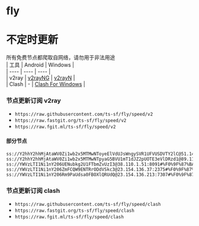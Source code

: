 # fly
# 不定时更新
所有免费节点都爬取自网络，请勿用于非法用途  
|  工具  | Android  | Windows  |  
|  ----  | ----   | ----  |  
| v2ray  | [v2rayNG](https://github.com/2dust/v2rayNG/releases) | [v2rayN](https://github.com/2dust/v2rayN/releases) |  
| Clash  | - | [Clash For Windows](https://github.com/2dust/clashN/releases) | 
  
### 节点更新订阅  v2ray
- `https://raw.githubusercontent.com/ts-sf/fly/speed/v2`  
- `https://raw.fastgit.org/ts-sf/fly/speed/v2`  
- `https://raw.fgit.ml/ts-sf/fly/speed/v2`  
#### 部分节点  
``` 
ss://Y2hhY2hhMjAtaWV0Zi1wb2x5MTMwNToyeElVdUJsWngySVR1UFVUSDVTY2lC@51.140.77.109:61735#%F0%9F%87%AC%F0%9F%87%A7GB%E8%8B%B1%E5%9B%BD%203.2MB%2Fs
ss://Y2hhY2hhMjAtaWV0Zi1wb2x5MTMwNTpyaG5BVU1mT1dJZ2pUOTE3eVlDRzd1@89.117.109.97:443#%F0%9F%87%B1%F0%9F%87%B9LT%E7%AB%8B%E9%99%B6%E5%AE%9B%202.8MB%2Fs
ss://YWVzLTI1Ni1nY206UENubkg2U1FTbmZvUzI3@38.110.1.51:8091#%F0%9F%87%BA%F0%9F%87%B8US%E7%BE%8E%E5%9B%BD6%201.9MB%2Fs
ss://YWVzLTI1Ni1nY206ZmFCQW9ENTRrODdVSkc3@23.154.136.37:2375#%F0%9F%87%BA%F0%9F%87%B8US%E5%8C%97%E7%BE%8E%201.8MB%2Fs
ss://YWVzLTI1Ni1nY206Rm9PaUdsa0FBOXlQRUdQ@23.154.136.213:7307#%F0%9F%87%BA%F0%9F%87%B8US%E5%8C%97%E7%BE%8E2%201.8MB%2Fs
```
### 节点更新订阅  clash
- `https://raw.githubusercontent.com/ts-sf/fly/speed/clash`  
- `https://raw.fastgit.org/ts-sf/fly/speed/clash`  
- `https://raw.fgit.ml/ts-sf/fly/speed/clash`  


